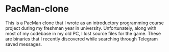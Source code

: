 # PacMan-clone
This is a PacMan clone that I wrote as an introductory programming course project during my freshman year in university. Unfortunately, along with most of my codebase in my old PC, I lost source files for the game. These are binaries that I recently discovered while searching through Telegram saved messages.
